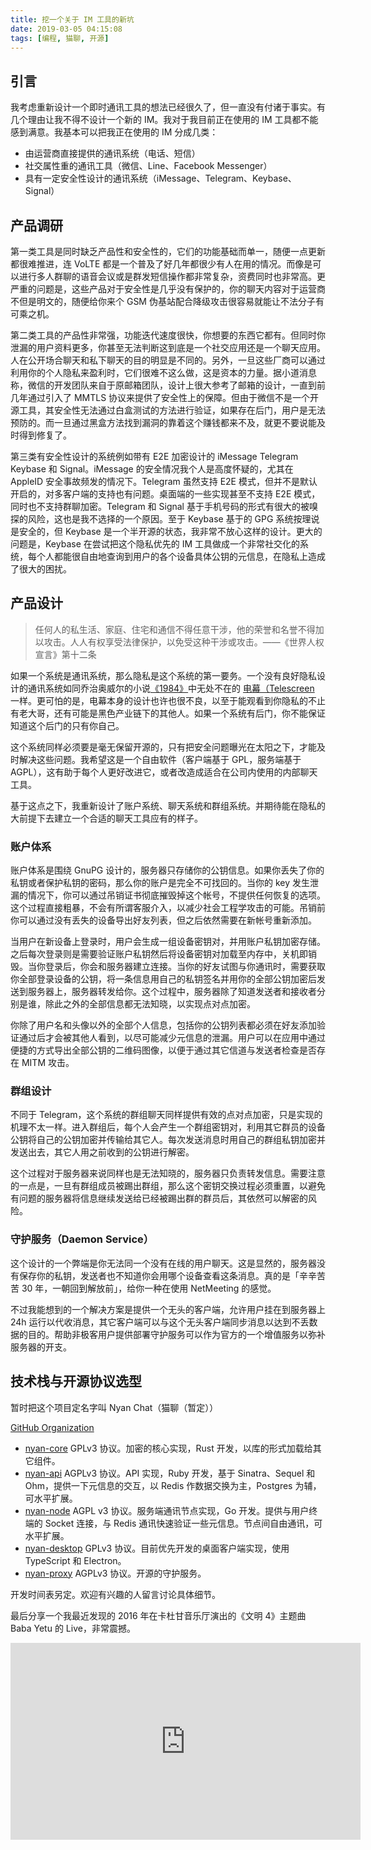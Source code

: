```yaml
---
title: 挖一个关于 IM 工具的新坑
date: 2019-03-05 04:15:08
tags: [编程, 猫聊, 开源]
---
```


## 引言

我考虑重新设计一个即时通讯工具的想法已经很久了，但一直没有付诸于事实。有几个理由让我不得不设计一个新的 IM。我对于我目前正在使用的 IM 工具都不能感到满意。我基本可以把我正在使用的 IM 分成几类：

- 由运营商直接提供的通讯系统（电话、短信）
- 社交属性重的通讯工具（微信、Line、Facebook Messenger）
- 具有一定安全性设计的通讯系统（iMessage、Telegram、Keybase、Signal）

## 产品调研

第一类工具是同时缺乏产品性和安全性的，它们的功能基础而单一，随便一点更新都很难推进，连 VoLTE 都是一个普及了好几年都很少有人在用的情况。而像是可以进行多人群聊的语音会议或是群发短信操作都非常复杂，资费同时也非常高。更严重的问题是，这些产品对于安全性是几乎没有保护的，你的聊天内容对于运营商不但是明文的，随便给你来个 GSM 伪基站配合降级攻击很容易就能让不法分子有可乘之机。

第二类工具的产品性非常强，功能迭代速度很快，你想要的东西它都有。但同时你泄漏的用户资料更多，你甚至无法判断这到底是一个社交应用还是一个聊天应用。人在公开场合聊天和私下聊天的目的明显是不同的。另外，一旦这些厂商可以通过利用你的个人隐私来盈利时，它们很难不这么做，这是资本的力量。据小道消息称，微信的开发团队来自于原邮箱团队，设计上很大参考了邮箱的设计，一直到前几年通过引入了 MMTLS 协议来提供了安全性上的保障。但由于微信不是一个开源工具，其安全性无法通过白盒测试的方法进行验证，如果存在后门，用户是无法预防的。而一旦通过黑盒方法找到漏洞的靠着这个赚钱都来不及，就更不要说能及时得到修复了。

第三类有安全性设计的系统例如带有 E2E 加密设计的 iMessage Telegram Keybase 和 Signal。iMessage 的安全情况我个人是高度怀疑的，尤其在 AppleID 安全事故频发的情况下。Telegram 虽然支持 E2E 模式，但并不是默认开启的，对多客户端的支持也有问题。桌面端的一些实现甚至不支持 E2E 模式，同时也不支持群聊加密。Telegram 和 Signal 基于手机号码的形式有很大的被嗅探的风险，这也是我不选择的一个原因。至于 Keybase 基于的 GPG 系统按理说是安全的，但 Keybase 是一个半开源的状态，我非常不放心这样的设计。更大的问题是，Keybase 在尝试把这个隐私优先的 IM 工具做成一个非常社交化的系统，每个人都能很自由地查询到用户的各个设备具体公钥的元信息，在隐私上造成了很大的困扰。

## 产品设计

> 任何人的私生活、家庭、住宅和通信不得任意干涉，他的荣誉和名誉不得加以攻击。人人有权享受法律保护，以免受这种干涉或攻击。——《世界人权宣言》第十二条

如果一个系统是通讯系统，那么隐私是这个系统的第一要务。一个没有良好隐私设计的通讯系统如同乔治奥威尔的小说[《1984》](https://zh.wikipedia.org/zh/%E4%B8%80%E4%B9%9D%E5%85%AB%E5%9B%9B)中无处不在的 [电幕（Telescreen](https://zh.wikipedia.org/wiki/%E7%94%B5%E5%B9%95) 一样。更可怕的是，电幕本身的设计也许也很不良，以至于能观看到你隐私的不止有老大哥，还有可能是黑色产业链下的其他人。如果一个系统有后门，你不能保证知道这个后门的只有你自己。

这个系统同样必须要是毫无保留开源的，只有把安全问题曝光在太阳之下，才能及时解决这些问题。我希望这是一个自由软件（客户端基于 GPL，服务端基于 AGPL），这有助于每个人更好改进它，或者改造成适合在公司内使用的内部聊天工具。

基于这点之下，我重新设计了账户系统、聊天系统和群组系统。并期待能在隐私的大前提下去建立一个合适的聊天工具应有的样子。

### 账户体系

账户体系是围绕 GnuPG 设计的，服务器只存储你的公钥信息。如果你丢失了你的私钥或者保护私钥的密码，那么你的账户是完全不可找回的。当你的 key 发生泄漏的情况下，你可以通过吊销证书彻底摧毁掉这个帐号，不提供任何恢复的选项。这个过程直接粗暴，不会有所谓客服介入，以减少社会工程学攻击的可能。吊销前你可以通过没有丢失的设备导出好友列表，但之后依然需要在新帐号重新添加。

当用户在新设备上登录时，用户会生成一组设备密钥对，并用账户私钥加密存储。之后每次登录则是需要验证账户私钥然后将设备密钥对加载至内存中，关机即销毁。当你登录后，你会和服务器建立连接。当你的好友试图与你通讯时，需要获取你全部登录设备的公钥，将一条信息用自己的私钥签名并用你的全部公钥加密后发送到服务器上，服务器转发给你。这个过程中，服务器除了知道发送者和接收者分别是谁，除此之外的全部信息都无法知晓，以实现点对点加密。

你除了用户名和头像以外的全部个人信息，包括你的公钥列表都必须在好友添加验证通过后才会被其他人看到，以尽可能减少元信息的泄漏。用户可以在应用中通过便捷的方式导出全部公钥的二维码图像，以便于通过其它信道与发送者检查是否存在 MITM 攻击。

### 群组设计

不同于 Telegram，这个系统的群组聊天同样提供有效的点对点加密，只是实现的机理不太一样。进入群组后，每个人会产生一个群组密钥对，利用其它群员的设备公钥将自己的公钥加密并传输给其它人。每次发送消息时用自己的群组私钥加密并发送出去，其它人用之前收到的公钥进行解密。

这个过程对于服务器来说同样也是无法知晓的，服务器只负责转发信息。需要注意的一点是，一旦有群组成员被踢出群组，那么这个密钥交换过程必须重置，以避免有问题的服务器将信息继续发送给已经被踢出群的群员后，其依然可以解密的风险。

### 守护服务（Daemon Service）

这个设计的一个弊端是你无法同一个没有在线的用户聊天。这是显然的，服务器没有保存你的私钥，发送者也不知道你会用哪个设备查看这条消息。真的是「辛辛苦苦 30 年，一朝回到解放前」，给你一种在使用 NetMeeting 的感觉。

不过我能想到的一个解决方案是提供一个无头的客户端，允许用户挂在到服务器上 24h 运行以代收消息，其它客户端可以与这个无头客户端同步消息以达到不丢数据的目的。帮助非极客用户提供部署守护服务可以作为官方的一个增值服务以弥补服务器的开支。

## 技术栈与开源协议选型

暂时把这个项目定名字叫 Nyan Chat（猫聊（暂定））

[GitHub Organization](https://github.com/nyan-chat)

- [nyan-core](https://github.com/nyan-chat/nyan-core) GPLv3 协议。加密的核心实现，Rust 开发，以库的形式加载给其它组件。
- [nyan-api](https://github.com/nyan-chat/nyan-api) AGPLv3 协议。API 实现，Ruby 开发，基于 Sinatra、Sequel 和 Ohm，提供一下元信息的交互，以 Redis 作数据交换为主，Postgres 为辅，可水平扩展。
- [nyan-node](https://github.com/nyan-chat/nyan-node) AGPL v3 协议。服务端通讯节点实现，Go 开发。提供与用户终端的 Socket 连接，与 Redis 通讯快速验证一些元信息。节点间自由通讯，可水平扩展。
- [nyan-desktop](https://github.com/nyan-chat/nyan-desktop) GPLv3 协议。目前优先开发的桌面客户端实现，使用 TypeScript 和 Electron。
- [nyan-proxy](https://github.com/nyan-chat/nyan-proxy) AGPLv3 协议。开源的守护服务。

开发时间表另定。欢迎有兴趣的人留言讨论具体细节。

最后分享一个我最近发现的 2016 年在卡杜甘音乐厅演出的《文明 4》主题曲 Baba Yetu 的 Live，非常震撼。

<iframe width="560" height="315" src="https://www.youtube-nocookie.com/embed/noneMROp_E8" frameborder="0" allow="accelerometer; autoplay; encrypted-media; gyroscope; picture-in-picture" allowfullscreen></iframe>
